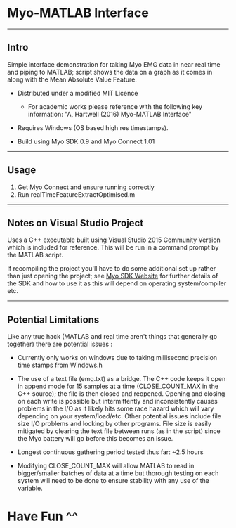 # Myo-MATLAB Interface

----
## Intro
Simple interface demonstration for taking Myo EMG data in near real time and piping to MATLAB; script shows the data on a graph as it comes in along with the Mean Absolute Value Feature.

* Distributed under a modified MIT Licence
	* For academic works please reference with the following key information: "A, Hartwell (2016) Myo-MATLAB Interface"

* Requires Windows (OS based high res timestamps).

* Build using Myo SDK 0.9 and Myo Connect 1.01 

----
## Usage
1. Get Myo Connect and ensure running correctly 
2. Run realTimeFeatureExtractOptimised.m

----
## Notes on Visual Studio Project
Uses a C++ executable built using Visual Studio 2015 Community Version which is included for reference. This will be run in a command prompt by the MATLAB script.

If recompiling the project you'll have to do some additional set up rather than just opening the project; see [Myo SDK Website](https://developer.thalmic.com/docs/api_reference/platform/the-sdk.html) for further details of the SDK and how to use it as this will depend on operating system/compiler etc.

----
## Potential Limitations
Like any true hack (MATLAB and real time aren't things that generally go together) there are potential issues :

* Currently only works on windows due to taking millisecond precision time stamps from Windows.h 

* The use of a text file (emg.txt) as a bridge. The C++ code keeps it open in append mode for 15 samples at a time (CLOSE\_COUNT\_MAX in the C++ source); the file is then closed and reopened. Opening and closing on each write is possible but intermittently and inconsistently causes problems in the I/O as it likely hits some race hazard which will vary depending on your system/load/etc. Other potential issues include file size I/O problems and locking by other programs. File size is easily mitigated by clearing the text file between runs (as in the script) since the Myo battery will go before this becomes an issue.

* Longest continuous gathering period tested thus far: ~2.5 hours

* Modifying CLOSE\_COUNT\_MAX will allow MATLAB to read in bigger/smaller batches of data at a time but thorough testing on each system will need to be done to ensure stability with any use of the variable. 

# Have Fun ^^
